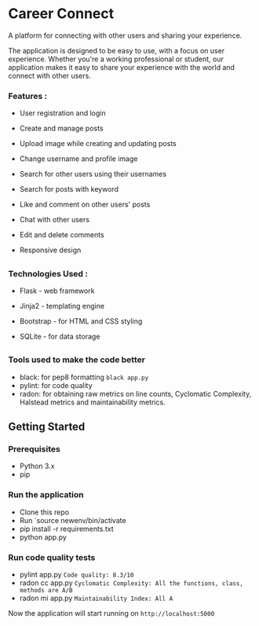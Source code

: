 
# Career Connect

A platform for connecting with other users and sharing your experience. 

The application is designed to be easy to use, with a focus on user experience. Whether you're a working professional or student, our application makes it easy to share your experience with the world and connect with other users.

###

### Features : 

- User registration and login

- Create and manage posts

- Upload image while creating and updating posts

- Change username and profile image

- Search for other users using their usernames

- Search for posts with keyword 

- Like and comment on other users' posts

- Chat with other users

- Edit and delete comments

- Responsive design

##
### Technologies Used : 

- Flask - web framework

- Jinja2 - templating engine

- Bootstrap - for HTML and CSS styling

- SQLite - for data storage


##
### Tools used to make the code better
- black: for pep8 formatting
  `black app.py`
- pylint: for code quality
- radon: for obtaining raw metrics on line counts, Cyclomatic Complexity, Halstead metrics and maintainability metrics.

## Getting Started

### Prerequisites

- Python 3.x
- pip

### Run the application
- Clone this repo
- Run `source newenv/bin/activate
- pip install -r requirements.txt
- python app.py

### Run code quality tests
- pylint app.py `Code quality: 8.3/10`
- radon cc app.py `Cyclomatic Complexity: All the functions, class, methods are A/B`
- radon mi app.py `Maintainability Index: All A`

Now the application will start running on `http://localhost:5000`





